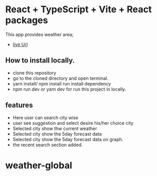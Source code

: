 # React + TypeScript + Vite + React packages

This app provides weather area;

- [live Url](https://weather-app-global1.netlify.app/)

## How to install locally.
- clone this repository
- go to the cloned directory and open terminal.
- yarn install/ npm install run install dependency
- npm run dev or yarn dev for run this project in locally.

## features
- Here user can search city wise
- user see suggestion and select desire his/her choice city
- Selected city show thw current weather
- Selected city show the 5day forecast data
- Selected city show the 5day forecast data on graph.
- the recent search section added.

# weather-global
